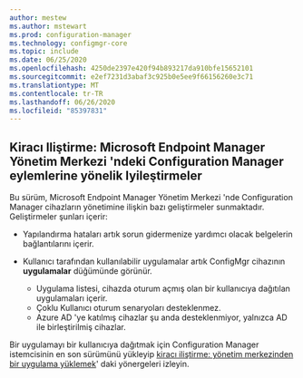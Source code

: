```yaml
---
author: mestew
ms.author: mstewart
ms.prod: configuration-manager
ms.technology: configmgr-core
ms.topic: include
ms.date: 06/25/2020
ms.openlocfilehash: 4250de2397e420f94b893217da910bfe15652101
ms.sourcegitcommit: e2ef7231d3abaf3c925b0e5ee9f66156260e3c71
ms.translationtype: MT
ms.contentlocale: tr-TR
ms.lasthandoff: 06/26/2020
ms.locfileid: "85397831"
---
```

## <a name="tenant-attach-improvements-to-configuration-manager-actions-in-microsoft-endpoint-manager-admin-center"></a><a name="bkmk_apps"></a>Kiracı Iliştirme: Microsoft Endpoint Manager Yönetim Merkezi 'ndeki Configuration Manager eylemlerine yönelik Iyileştirmeler
<!--7518897-->

Bu sürüm, Microsoft Endpoint Manager Yönetim Merkezi 'nde Configuration Manager cihazların yönetimine ilişkin bazı geliştirmeler sunmaktadır. Geliştirmeler şunları içerir:

- Yapılandırma hataları artık sorun gidermenize yardımcı olacak belgelerin bağlantılarını içerir.

- Kullanıcı tarafından kullanılabilir uygulamalar artık ConfigMgr cihazının **uygulamalar** düğümünde görünür.
   - Uygulama listesi, cihazda oturum açmış olan bir kullanıcıya dağıtılan uygulamaları içerir.
   - Çoklu Kullanıcı oturum senaryoları desteklenmez.
   - Azure AD 'ye katılmış cihazlar şu anda desteklenmiyor, yalnızca AD ile birleştirilmiş cihazlar.

Bir uygulamayı bir kullanıcıya dağıtmak için Configuration Manager istemcisinin en son sürümünü yükleyip [kiracı iliştirme: yönetim merkezinden bir uygulama yüklemek](../../technical-preview-2005.md#bkmk_apps)' daki yönergeleri izleyin.
